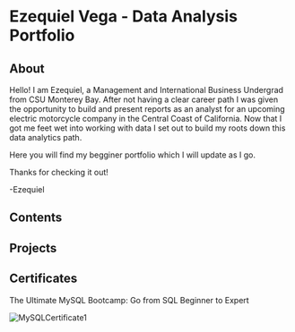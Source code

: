 # Ezequiel Vega - Data Analysis Portfolio

## About

Hello! I am Ezequiel, a Management and International Business Undergrad from CSU Monterey Bay. After not having a clear career path I was given the opportunity to build and present reports as an analyst for an upcoming electric motorcycle company in the Central Coast of California.
Now that I got me feet wet into working with data I set out to build my roots down this data analytics path. 

Here you will find my begginer portfolio which I will update as I go.

Thanks for checking it out!

-Ezequiel 

## Contents

## Projects

## Certificates

The Ultimate MySQL Bootcamp: Go from SQL Beginner to Expert

![MySQLCertificate1](https://github.com/EZ80VEGA/data_analysis_portfolio/assets/132575908/63faa483-4377-4399-8fc0-f2753ce9f383)
